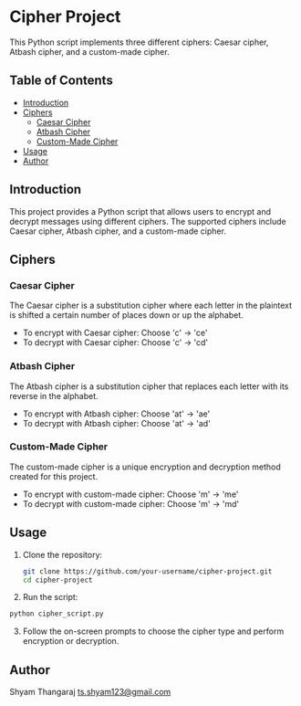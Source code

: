 # Cipher Project

This Python script implements three different ciphers: Caesar cipher, Atbash cipher, and a custom-made cipher.

## Table of Contents

- [Introduction](#introduction)
- [Ciphers](#ciphers)
  - [Caesar Cipher](#caesar-cipher)
  - [Atbash Cipher](#atbash-cipher)
  - [Custom-Made Cipher](#custom-made-cipher)
- [Usage](#usage)
- [Author](#Author)

## Introduction

This project provides a Python script that allows users to encrypt and decrypt messages using different ciphers. The supported ciphers include Caesar cipher, Atbash cipher, and a custom-made cipher.

## Ciphers

### Caesar Cipher

The Caesar cipher is a substitution cipher where each letter in the plaintext is shifted a certain number of places down or up the alphabet.

- To encrypt with Caesar cipher: Choose 'c' -> 'ce'
- To decrypt with Caesar cipher: Choose 'c' -> 'cd'

### Atbash Cipher

The Atbash cipher is a substitution cipher that replaces each letter with its reverse in the alphabet.

- To encrypt with Atbash cipher: Choose 'at' -> 'ae'
- To decrypt with Atbash cipher: Choose 'at' -> 'ad'

### Custom-Made Cipher

The custom-made cipher is a unique encryption and decryption method created for this project.

- To encrypt with custom-made cipher: Choose 'm' -> 'me'
- To decrypt with custom-made cipher: Choose 'm' -> 'md'

## Usage

1. Clone the repository:

   ```bash
   git clone https://github.com/your-username/cipher-project.git
   cd cipher-project
   ```
2. Run the script:
  ```bash
  python cipher_script.py
  ```
3. Follow the on-screen prompts to choose the cipher type and perform encryption or decryption.

## Author

Shyam Thangaraj  <ts.shyam123@gmail.com>
